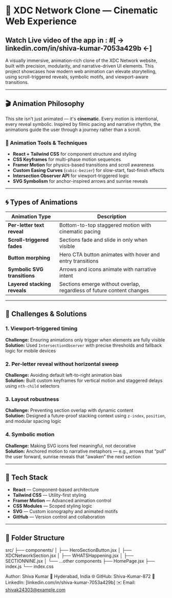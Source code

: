 # 🌅 XDC Network Clone — Cinematic Web Experience


## Watch Live video of the app in : #[ →       linkedin.com/in/shiva-kumar-7053a429b        ←]




A visually immersive, animation-rich clone of the XDC Network website, built with precision, modularity, and narrative-driven UI elements. This project showcases how modern web animation can elevate storytelling, using scroll-triggered reveals, symbolic motifs, and viewport-aware transitions.

---

## 🎬 Animation Philosophy

This site isn't just animated — it's **cinematic**. Every motion is intentional, every reveal symbolic. Inspired by filmic pacing and narrative rhythm, the animations guide the user through a journey rather than a scroll.

### 🔧 Animation Tools & Techniques

- **React + Tailwind CSS** for component structure and styling
- **CSS Keyframes** for multi-phase motion sequences
- **Framer Motion** for physics-based transitions and scroll awareness
- **Custom Easing Curves** (`cubic-bezier`) for slow-start, fast-finish effects
- **Intersection Observer API** for viewport-triggered logic
- **SVG Symbolism** for anchor-inspired arrows and sunrise reveals

---

## 🌀 Types of Animations

| Animation Type                  | Description                                                                 |
|-------------------------------|-----------------------------------------------------------------------------|
| **Per-letter text reveal**     | Bottom-to-top staggered motion with cinematic pacing                        |
| **Scroll-triggered fades**     | Sections fade and slide in only when visible                                |
| **Button morphing**            | Hero CTA button animates with hover and entry transitions                   |
| **Symbolic SVG transitions**   | Arrows and icons animate with narrative intent                              |
| **Layered stacking reveals**   | Sections emerge without overlap, regardless of future content changes       |

---

## 🧠 Challenges & Solutions

### 1. **Viewport-triggered timing**
**Challenge:** Ensuring animations only trigger when elements are fully visible  
**Solution:** Used `IntersectionObserver` with precise thresholds and fallback logic for mobile devices

### 2. **Per-letter reveal without horizontal sweep**
**Challenge:** Avoiding default left-to-right animation bias  
**Solution:** Built custom keyframes for vertical motion and staggered delays using `nth-child` selectors

### 3. **Layout robustness**
**Challenge:** Preventing section overlap with dynamic content  
**Solution:** Designed a future-proof stacking context using `z-index`, `position`, and modular spacing logic

### 4. **Symbolic motion**
**Challenge:** Making SVG icons feel meaningful, not decorative  
**Solution:** Anchored motion to narrative metaphors — e.g., arrows that “pull” the user forward, sunrise reveals that “awaken” the next section

---

## 🧰 Tech Stack

- **React** — Component-based architecture
- **Tailwind CSS** — Utility-first styling
- **Framer Motion** — Advanced animation control
- **CSS Modules** — Scoped styling logic
- **SVG** — Custom iconography and animated motifs
- **GitHub** — Version control and collaboration

---

## 📁 Folder Structure
src/ ├── components/ │ ├── HeroSectionButton.jsx │ ├── XDCNetworkSection.jsx │ ├── WHATSHappening.jsx │ ├── SECTIONNINE.jsx │ └── ...other components ├── HomePage.jsx ├── index.js └── index.css

 Author: Shiva Kumar
📍 Hyderabad, India
🌐 GitHub: Shiva-Kumar-872
💬 LinkedIn: [linkedin.com/in/shiva-kumar-7053a429b] ✉️ Email: shivak24303@example.com
